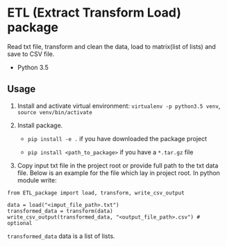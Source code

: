 # ETL (Extract Transform Load) package

Read txt file, transform and clean the data, load
to matrix(list of lists) and save to CSV file.

- Python 3.5

## Usage
1. Install and activate virtual environment: `virtualenv -p python3.5 venv`, 
`source venv/bin/activate`
2. Install package.

   - `pip install -e .` if you have downloaded the package project
   
   - `pip install <path_to_package>` if you have a `*.tar.gz` file

3. Copy input txt file in the project root or provide full path to the txt data file.
Below is an example for the file which lay in project root. In python module write:
```
from ETL_package import load, transform, write_csv_output

data = load("<imput_file_path>.txt")
transformed_data = transform(data)
write_csv_output(transformed_data, "<output_file_path>.csv") # optional
```
`transformed_data` data is a list of lists.